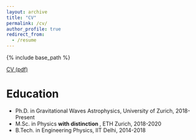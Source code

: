 ```yaml
---
layout: archive
title: "CV"
permalink: /cv/
author_profile: true
redirect_from:
  - /resume
---
```


{% include base_path %}

<a href="MuditGarg_CV.pdf">CV (pdf)</a>

Education
======
* Ph.D. in Gravitational Waves Astrophysics, University of Zurich, 2018-Present
* M.Sc. in Physics <b> with distinction </b>, ETH Zurich, 2018-2020
* B.Tech. in Engineering Physics, IIT Delhi, 2014-2018
